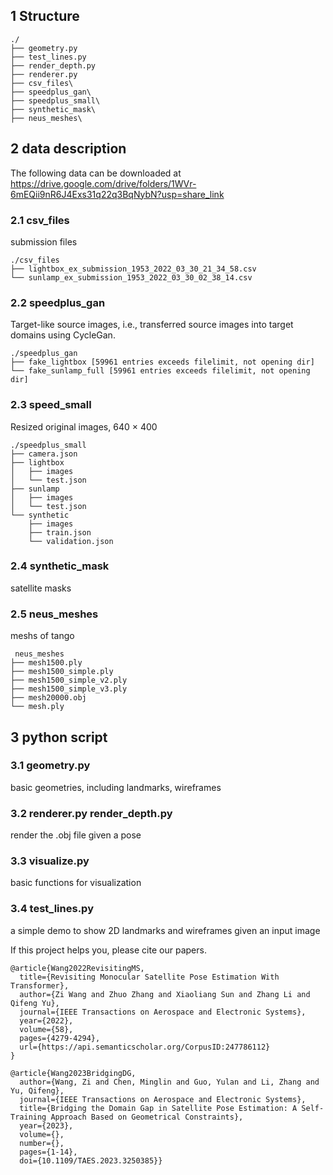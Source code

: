 


## 1 Structure
```
./
├── geometry.py
├── test_lines.py
├── render_depth.py
├── renderer.py
├── csv_files\
├── speedplus_gan\
├── speedplus_small\
├── synthetic_mask\
├── neus_meshes\

```
## 2 data description

The following data can be downloaded at https://drive.google.com/drive/folders/1WVr-6mEQii9nR6J4Exs31q22q3BqNybN?usp=share_link
### 2.1 csv_files
submission files
```
./csv_files
├── lightbox_ex_submission_1953_2022_03_30_21_34_58.csv
└── sunlamp_ex_submission_1953_2022_03_30_02_38_14.csv
```

### 2.2 speedplus_gan
Target-like source images, i.e., transferred source images into target domains using CycleGan.

```
./speedplus_gan
├── fake_lightbox [59961 entries exceeds filelimit, not opening dir]
└── fake_sunlamp_full [59961 entries exceeds filelimit, not opening dir]
```

### 2.3 speed_small
Resized original images, 640 $\times$ 400

```
./speedplus_small
├── camera.json
├── lightbox
│   ├── images
│   └── test.json
├── sunlamp
│   ├── images
│   └── test.json
└── synthetic
    ├── images
    ├── train.json
    └── validation.json
```
### 2.4 synthetic_mask
satellite masks

### 2.5 neus_meshes
meshs of tango
```
 neus_meshes
├── mesh1500.ply
├── mesh1500_simple.ply
├── mesh1500_simple_v2.ply
├── mesh1500_simple_v3.ply
├── mesh20000.obj
└── mesh.ply
```

## 3 python script
### 3.1 geometry.py
basic geometries, including landmarks, wireframes

### 3.2 renderer.py render_depth.py
render the .obj file given a pose

### 3.3 visualize.py
basic functions for visualization

### 3.4 test_lines.py
a simple demo to show 2D landmarks and wireframes given an input image


If this project helps you, please cite our papers.

```
@article{Wang2022RevisitingMS,
  title={Revisiting Monocular Satellite Pose Estimation With Transformer},
  author={Zi Wang and Zhuo Zhang and Xiaoliang Sun and Zhang Li and Qifeng Yu},
  journal={IEEE Transactions on Aerospace and Electronic Systems},
  year={2022},
  volume={58},
  pages={4279-4294},
  url={https://api.semanticscholar.org/CorpusID:247786112}
}
```
```
@article{Wang2023BridgingDG,
  author={Wang, Zi and Chen, Minglin and Guo, Yulan and Li, Zhang and Yu, Qifeng},
  journal={IEEE Transactions on Aerospace and Electronic Systems}, 
  title={Bridging the Domain Gap in Satellite Pose Estimation: A Self-Training Approach Based on Geometrical Constraints}, 
  year={2023},
  volume={},
  number={},
  pages={1-14},
  doi={10.1109/TAES.2023.3250385}}
```



